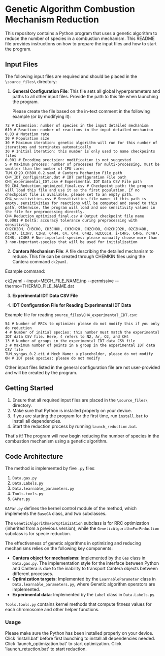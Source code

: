 # Genetic Algorithm Combustion Mechanism Reduction

This repository contains a Python program that uses a genetic algorithm to reduce the number of species in a combustion mechanism. This README file provides instructions on how to prepare the input files and how to start the program.

## Input Files

The following input files are required and should be placed in the `\source_files\` directory:

1. **General Configuration File**: This file sets all global hyperparameters and paths to all other input files. Provide the path to this file when launching the program.

   Please create the file based on the in-text comment in the following example (or by modifying it):

```
72 # Dimension: number of species in the input detailed mechanism
610 # Reaction: number of reactions in the input detailed mechanism
0.03 # Mutation rate
30 # Population size
30 # Maximum iteration: genetic algorithm will run for this number of iterations and terminates automatically
30 # Initial iteration: this number is only used to name checkpoints files
0.001 # Encoding precision: modification is not suggested
5 # Maximum process: number of processes for multi-processing, must be smaller than the number of CPU cores
TUM_CH2O_CH3OH_0.2.yaml # Cantera Mechanism File path
CH4_IDT_configuration.dat # IDT configuration File path
CH4_experimental_IDT.csv # Experimental IDT Data CSV File path
59_CH4_Reduction_optimized_final.csv # Checkpoint path: the program will load this file and use it as the first population. If no checkpoint file is available, please set to an empty path.
CH4_sensitivities.csv # Sensitivities file name: if this path is empty, sensitivities for reactions will be computed and saved to this path. Otherwise, the program will load and use sensitivity values in the file for preprocessing directly.
CH4_Reduction_optimized_final.csv # Output checkpoint file name
0.0001 # Delta: accuracy tolerance during preprocessing with sensitivity
CH2CH2OH, CH3CHO, CH3CHOH, CH3CH2O, CH2CHOO, CH2CH2O2H, O2C2H4OH, nC3H7, iC3H7, C3H8, C4H4, C4, C4H, C4H2, H2CCCCH, i-C4H5, C4H6, nC4H7, C4H8, iC4H8 # Non-important-species: please manually choose more than 3 non-important-species that will be used for initialization
```

2. **Cantera Mechanism File**: A file describing the detailed mechanism to reduce. This file can be created through CHEMKIN files using the Cantera command `ck2yaml`.

Example command:

ck2yaml --input=MECH_FILE_NAME.inp --permissive --thermo=THERMO_FILE_NAME.dat


3. **Experimental IDT Data CSV File**

4. **IDT Configuration File for Reading Experimental IDT Data**

Example file for reading `source_files\CH4_experimental_IDT.csv`:

```
54 # Number of RRCs to optimize: please do not modify this if you only do reduction
4 # Number of initial species: this number must match the experimental IDT data CSV file. Here, 4 refers to N2, Ar, O2, and CH4
13 # Number of groups in the experimental IDT data CSV file
3 # Maximum number of points in a group in the experimental IDT data CSV file
TUM_syngas_0.2.cti # Mech Name: a placeholder, please do not modify
OH # IDT peak species: please do not modify
```

Other input files listed in the general configuration file are not user-provided and will be created by the program.

## Getting Started

1. Ensure that all required input files are placed in the `\source_files\` directory.
2. Make sure that Python is installed properly on your device.
3. If you are starting the program for the first time, run `install.bat` to install all dependencies.
4. Start the reduction process by running `launch_reduction.bat`.

That's it! The program will now begin reducing the number of species in the combustion mechanism using a genetic algorithm.

## Code Architecture

The method is implemented by five `.py` files:

1. `Data.gas.py`
2. `Data.Labels.py`
3. `Data.learnable_parameters.py`
4. `Tools.tools.py`
5. `GAPar.py`

`GAPar.py` defines the kernel control module of the method, which implements the `BaseGA` class, and two subclasses.

The `GeneticAlgorithmForOptimization` subclass is for RRC optimization (inherited from a previous version), while the `GeneticAlgorithmForReduction` subclass is for specie reduction.

The effectiveness of genetic algorithms in optimizing and reducing mechanisms relies on the following key components:

- **Cantera object for mechanisms**: Implemented by the `Gas` class in `Data.gas.py`. The implementation style for the interface between Python and Cantera is due to the inability to transport Cantera objects between different processes.
- **Optimization targets**: Implemented by the `LearnableParameter` class in `Data.learnable_parameters.py`, where Genetic algorithm operators are implemented.
- **Experimental data**: Implemented by the `Label` class in `Data.Labels.py`.

`Tools.tools.py` contains kernel methods that compute fitness values for each chromosome and other helper functions.

### Usage

Please make sure the Python has been installed properly on your device.
Click 'install.bat' before first launching to install all dependencies needed.
Click 'launch_optimization.bat' to start optimization.
Click 'launch_retuction.bat' to start reduction.

